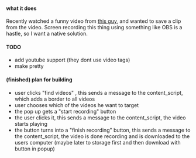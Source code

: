 #### what it does
Recently watched a funny video from [this guy](https://www.youtube.com/@assless), and wanted to save a clip from the video. Screen recording this thing using something like OBS is a hastle, so I want a native solution.


#### TODO
- add youtube support (they dont use video tags)
- make pretty


#### (finished) plan for building
- user clicks "find videos" , this sends a message to the content_script, which adds a border to all videos
- user chooses which of the videos he want to target
- the pop up gets a "start recording" button
- the user clicks it, this sends a message to the content_script, the video starts playing
- the button turns into a "finish recording" button, this sends a message to the content_script, the video is done recording and is downloaded to the users computer (maybe later to storage first and then download with button in popup)
